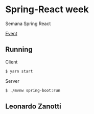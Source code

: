 # Spring-React week
Semana Spring React

[Event](https://www.youtube.com/watch?v=24c5H0sKjJM)

## Running
Client
```bash
$ yarn start
```

Server
```bash
$ ./mvnw spring-boot:run
```
## Leonardo Zanotti